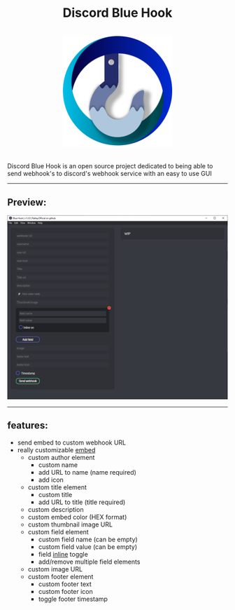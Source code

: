 # <div align="center">Discord Blue Hook</div>

<br>

<div align="center">
    <img src="./src/assets/images/blue-hook-image.png" width="250px">
</div>

<br>

Discord Blue Hook is an open source project dedicated to being able to send webhook's to discord's webhook service with an easy to use GUI

---

## Preview:

<img src="./src/assets/readme-assets/preview1.png">

---

## features:

- send embed to custom webhook URL
- really customizable [embed](https://discordjs.guide/popular-topics/embeds.html)
  - custom author element
    - custom name
    - add URL to name (name required)
    - add icon
  - custom title element
    - custom title
    - add URL to title (title required)
  - custom description
  - custom embed color (HEX format)
  - custom thumbnail image URL
  - custom field element
    - custom field name (can be empty)
    - custom field value (can be empty)
    - field [inline](https://discordjs.guide/popular-topics/embeds.html#notes) toggle
    - add/remove multiple field elements
  - custom image URL
  - custom footer element
    - custom footer text
    - custom footer icon
    - toggle footer timestamp
